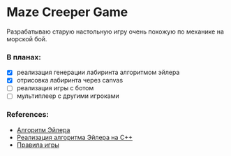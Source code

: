 # Maze Creeper Game

Разрабатываю старую настольную игру очень похожую по механике на морской бой.
### В планах:
  - [x] реализация генерации лабиринта алгоритмом эйлера
  - [X] отрисовка лабиринта через canvas
  - [ ] реализация игры с ботом
  - [ ] мультиплеер с другими игроками

### References:

 - [Алгоритм Эйлера](https://habr.com/ru/post/176671/)
 - [Реализация алгоритма Эйлера на С++](https://github.com/lpestl/Maze)
 - [Правила игры](https://pikabu.ru/story/nastolnaya_igra_na_bumage__labirint_7438708)
